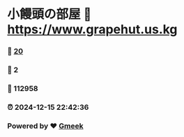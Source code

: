 # 小饅頭の部屋 :link: https://www.grapehut.us.kg 
### :page_facing_up: [20](https://www.grapehut.us.kg/tag.html) 
### :speech_balloon: 2 
### :hibiscus: 112958 
### :alarm_clock: 2024-12-15 22:42:36 
### Powered by :heart: [Gmeek](https://github.com/Meekdai/Gmeek)
